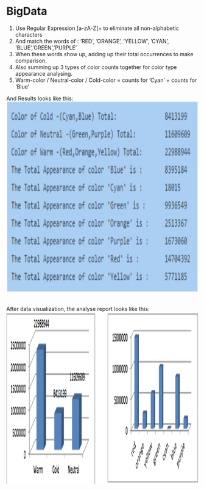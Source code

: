 # BigData
1. Use Regular Expression [a-zA-Z]+ to eliminate all non-alphabetic characters
2. And match the words of : ‘RED’, ’ORANGE’, ’YELLOW’, ’CYAN’, ’BLUE’,’GREEN’,’PURPLE’
3. When these words show up, adding up their total occurrences to make comparison.
4. Also summing up 3 types of color counts together for color type appearance analysing.
5. Warm-color / Neutral-color / Cold-color = counts for ‘Cyan’ + counts for ‘Blue’

And Results looks like this:
<br>
<img height=500 src="https://github.com/rmit-s3471293-Zhongyang-Wang/BigData/blob/master/b1.jpeg" />
<br>
<br>

After data visualization, the analyse report looks like this:
<br>
<img height=450 src="https://github.com/rmit-s3471293-Zhongyang-Wang/BigData/blob/master/b2.jpeg" />
<br>
